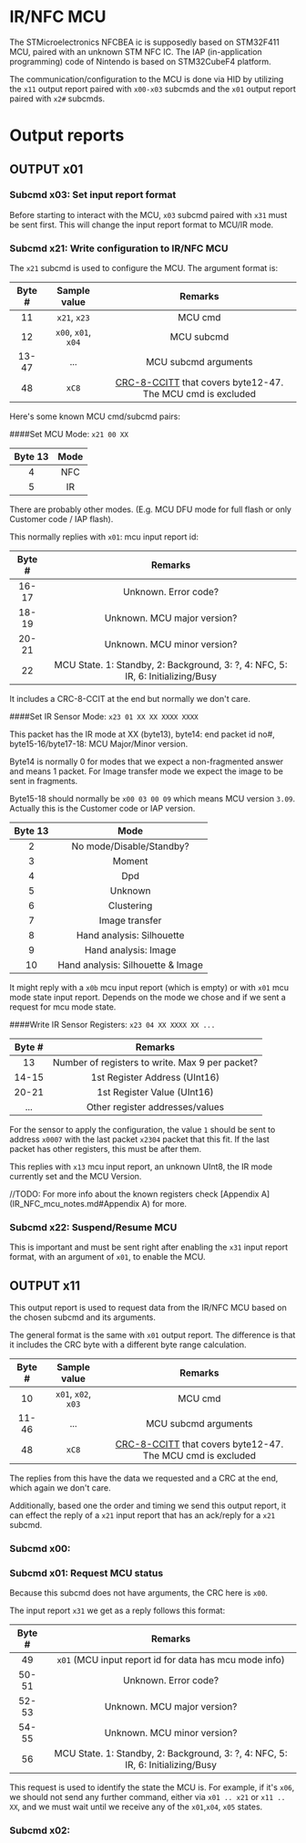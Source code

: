 # IR/NFC MCU

The STMicroelectronics  NFCBEA ic is supposedly based on STM32F411 MCU, paired with an unknown STM NFC IC. 
The IAP (in-application programming) code of Nintendo is based on STM32CubeF4 platform.

The communication/configuration to the MCU is done via HID by utilizing the `x11` output report paired with `x00-x03` subcmds and the `x01` output report paired with `x2#` subcmds.

# Output reports

## OUTPUT x01

### Subcmd x03: Set input report format

Before starting to interact with the MCU, `x03` subcmd paired with `x31` must be sent first. This will change the input report format to MCU/IR mode.

### Subcmd x21: Write configuration to IR/NFC MCU

The `x21` subcmd is used to configure the MCU. The argument format is: 

| Byte # |  Sample value       | Remarks              |
|:------:|:-------------------:|:--------------------:|
|  11    | `x21`, `x23`        | MCU cmd              |
|  12    | `x00`, `x01`, `x04` | MCU subcmd           |
|  13-47 | ...                 | MCU subcmd arguments |
|  48    | `xC8`               | [CRC-8-CCITT](https://www.3dbrew.org/wiki/CRC-8-CCITT) that covers byte12-47. The MCU cmd is excluded |

Here's some known MCU cmd/subcmd pairs:

####Set MCU Mode: `x21 00 XX`

| Byte 13 | Mode |
|:-------:|:----:|
|    4    | NFC  |
|    5    | IR   |

There are probably other modes. (E.g. MCU DFU mode for full flash or only Customer code / IAP flash).

This normally replies with `x01`: mcu input report id:

| Byte # | Remarks                                                                         |
|:------:|:-------------------------------------------------------------------------------:|
| 16-17  | Unknown. Error code?                                                            |
| 18-19  | Unknown. MCU major version?                                                     |
| 20-21  | Unknown. MCU minor version?                                                     |
|  22    | MCU State. 1: Standby, 2: Background, 3: ?, 4: NFC, 5: IR, 6: Initializing/Busy |

It includes a CRC-8-CCIT at the end but normally we don't care.

####Set IR Sensor Mode: `x23 01 XX XX XXXX XXXX`

This packet has the IR mode at XX (byte13), byte14: end packet id no#, byte15-16/byte17-18: MCU Major/Minor version.

Byte14 is normally 0 for modes that we expect a non-fragmented answer and means 1 packet. For Image transfer mode we expect the image to be sent in fragments.

Byte15-18 should normally be `x00 03 00 09` which means MCU version `3.09`. Actually this is the Customer code or IAP version.

| Byte 13 | Mode                              |
|:-------:|:---------------------------------:|
|    2    | No mode/Disable/Standby?          |
|    3    | Moment                            |
|    4    | Dpd                               |
|    5    | Unknown                           |
|    6    | Clustering                        |
|    7    | Image transfer                    |
|    8    | Hand analysis: Silhouette         |
|    9    | Hand analysis: Image              |
|    10   | Hand analysis: Silhouette & Image |

It might reply with a `x0b` mcu input report (which is empty) or with `x01` mcu mode state input report. Depends on the mode we chose and if we sent a request for mcu mode state.

####Write IR Sensor Registers: `x23 04 XX XXXX XX ...`

| Byte # | Remarks                                         |
|:------:|:-----------------------------------------------:|
| 13     | Number of registers to write. Max 9 per packet? |
| 14-15  | 1st Register Address (UInt16)                   |
| 20-21  | 1st Register Value (UInt16)                     |
| ...    | Other register addresses/values                 | 

For the sensor to apply the configuration, the value `1` should be sent to address `x0007` with the last packet `x2304` packet that this fit. If the last packet has other registers, this must be after them.

This replies with `x13` mcu input report, an unknown UInt8, the IR mode currently set and the MCU Version.

//TODO: For more info about the known registers check [Appendix A](IR_NFC_mcu_notes.md#Appendix A) for more.

### Subcmd x22: Suspend/Resume MCU

This is important and must be sent right after enabling the `x31` input report format, with an argument of `x01`, to enable the MCU.


## OUTPUT x11

This output report is used to request data from the IR/NFC MCU based on the chosen subcmd and its arguments.

The general format is the same with `x01` output report. The difference is that it includes the CRC byte with a different byte range calculation.

| Byte # |  Sample value       | Remarks              |
|:------:|:-------------------:|:--------------------:|
|  10    | `x01`, `x02`, `x03` | MCU cmd              |
|  11-46 | ...                 | MCU subcmd arguments |
|  48    | `xC8`               | [CRC-8-CCITT](https://www.3dbrew.org/wiki/CRC-8-CCITT) that covers byte12-47. The MCU cmd is excluded |

The replies from this have the data we requested and a CRC at the end, which again we don't care.

Additionally, based one the order and timing we send this output report, it can effect the reply of a `x21` input report that has an ack/reply for a `x21` subcmd.

### Subcmd x00: 

### Subcmd x01: Request MCU status

Because this subcmd does not have arguments, the CRC here is `x00`.

The input report `x31` we get as a reply follows this format:

| Byte # | Remarks                                                                         |
|:------:|:-------------------------------------------------------------------------------:|
|  49    | `x01` (MCU input report id for data has mcu mode info)                          |
| 50-51  | Unknown. Error code?                                                            |
| 52-53  | Unknown. MCU major version?                                                     |
| 54-55  | Unknown. MCU minor version?                                                     |
|  56    | MCU State. 1: Standby, 2: Background, 3: ?, 4: NFC, 5: IR, 6: Initializing/Busy |

This request is used to identify the state the MCU is. For example, if it's `x06`, we should not send any further command, either via `x01 .. x21` or `x11 .. XX`, and we must wait until we receive any of the `x01`,`x04`, `x05` states.

### Subcmd x02: 